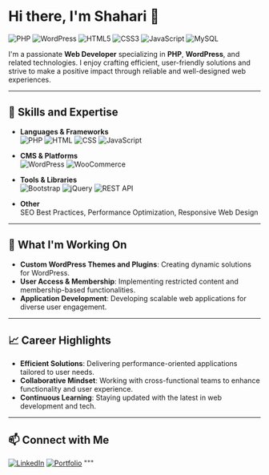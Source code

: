# Hi there, I'm Shahari 👋

![PHP](https://img.shields.io/badge/PHP-777BB4?style=flat-square&logo=php&logoColor=white)
![WordPress](https://img.shields.io/badge/WordPress-21759B?style=flat-square&logo=wordpress&logoColor=white)
![HTML5](https://img.shields.io/badge/HTML5-E34F26?style=flat-square&logo=html5&logoColor=white)
![CSS3](https://img.shields.io/badge/CSS3-1572B6?style=flat-square&logo=css3&logoColor=white)
![JavaScript](https://img.shields.io/badge/JavaScript-F7DF1E?style=flat-square&logo=javascript&logoColor=black)
![MySQL](https://img.shields.io/badge/MySQL-4479A1?style=flat-square&logo=mysql&logoColor=white)

I'm a passionate **Web Developer** specializing in **PHP**, **WordPress**, and related technologies. I enjoy crafting efficient, user-friendly solutions and strive to make a positive impact through reliable and well-designed web experiences.

---
## 💼 Skills and Expertise

- **Languages & Frameworks**  
  ![PHP](https://img.shields.io/badge/-PHP-777BB4?style=flat&logo=php&logoColor=white)
  ![HTML](https://img.shields.io/badge/-HTML-E34F26?style=flat&logo=html5&logoColor=white)
  ![CSS](https://img.shields.io/badge/-CSS-1572B6?style=flat&logo=css3&logoColor=white)
  ![JavaScript](https://img.shields.io/badge/-JavaScript-F7DF1E?style=flat&logo=javascript&logoColor=black)

- **CMS & Platforms**  
  ![WordPress](https://img.shields.io/badge/-WordPress-21759B?style=flat&logo=wordpress&logoColor=white)
  ![WooCommerce](https://img.shields.io/badge/-WooCommerce-96588A?style=flat&logo=woocommerce&logoColor=white)

- **Tools & Libraries**  
  ![Bootstrap](https://img.shields.io/badge/-Bootstrap-7952B3?style=flat&logo=bootstrap&logoColor=white)
  ![jQuery](https://img.shields.io/badge/-jQuery-0769AD?style=flat&logo=jquery&logoColor=white)
  ![REST API](https://img.shields.io/badge/-REST%20API-02569B?style=flat)

- **Other**  
  SEO Best Practices, Performance Optimization, Responsive Web Design

---

## 🌱 What I'm Working On

- **Custom WordPress Themes and Plugins**: Creating dynamic solutions for WordPress.
- **User Access & Membership**: Implementing restricted content and membership-based functionalities.
- **Application Development**: Developing scalable web applications for diverse user engagement.

---

## 📈 Career Highlights

- **Efficient Solutions**: Delivering performance-oriented applications tailored to user needs.
- **Collaborative Mindset**: Working with cross-functional teams to enhance functionality and user experience.
- **Continuous Learning**: Staying updated with the latest in web development and tech.

---

## 📫 Connect with Me

[![LinkedIn](https://img.shields.io/badge/-LinkedIn-0A66C2?style=flat&logo=linkedin&logoColor=white)](https://www.linkedin.com/in/msshahari)
[![Portfolio](https://img.shields.io/badge/-Portfolio-000000?style=flat&logo=github&logoColor=white)](https://shahari.me)
"""


